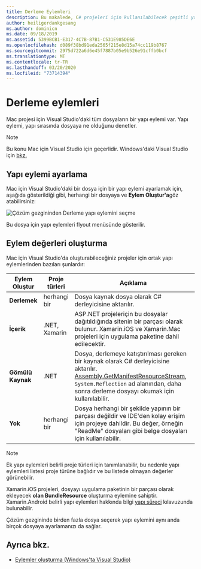 ```yaml
---
title: Derleme Eylemleri
description: Bu makalede, C# projeleri için kullanılabilecek çeşitli yapı eylemleri açıklanmaktadır
author: heiligerdankgesang
ms.author: dominicn
ms.date: 09/18/2019
ms.assetid: 5399BCB1-E317-4C7B-87B1-C531E985DE6E
ms.openlocfilehash: d089f38bd91eda2565f215e8d15a74cc119b8767
ms.sourcegitcommit: 2975d722a6d6e45f7887b05e9b526e91cffb0bcf
ms.translationtype: MT
ms.contentlocale: tr-TR
ms.lasthandoff: 03/20/2020
ms.locfileid: "73714394"
---
```

# <a name="build-actions"></a>Derleme eylemleri

Mac projesi için Visual Studio'daki tüm dosyaların bir yapı eylemi var. Yapı eylemi, yapı sırasında dosyaya ne olduğunu denetler. 

>[!NOTE]
>Bu konu Mac için Visual Studio için geçerlidir. Windows'daki Visual Studio için [bkz.](/visualstudio/ide/build-actions)

## <a name="set-a-build-action"></a>Yapı eylemi ayarlama

Mac için Visual Studio'daki bir dosya için bir yapı eylemi ayarlamak için, aşağıda gösterildiği gibi, herhangi bir dosyaya ve **Eylem Oluştur'a**göz atabilirsiniz:

![Çözüm gezgininden Derleme yapı eylemini seçme](media/projects-and-solutions-image1.png)

Bu dosya için yapı eylemleri flyout menüsünde gösterilir. 

## <a name="build-action-values"></a>Eylem değerleri oluşturma

Mac için Visual Studio'da oluşturabileceğiniz projeler için ortak yapı eylemlerinden bazıları şunlardır:

|Eylem Oluştur | Proje türleri | Açıklama |
|--|--|--|
| **Derlemek** | herhangi bir | Dosya kaynak dosya olarak C# derleyicisine aktarılır.|
| **İçerik** | .NET, Xamarin | ASP.NET projeleriçin bu dosyalar dağıtıldığında sitenin bir parçası olarak bulunur. Xamarin.iOS ve Xamarin.Mac projeleri için uygulama paketine dahil edilecektir.|
| **Gömülü Kaynak** | .NET | Dosya, derlemeye katıştırılması gereken bir kaynak olarak C# derleyicisine aktarılır. [Assembly.GetManifestResourceStream](/dotnet/api/system.reflection.assembly.getmanifestresourcestream), `System.Reflection` ad alanından, daha sonra derleme dosyayı okumak için kullanılabilir.|
| **Yok** | herhangi bir | Dosya herhangi bir şekilde yapının bir parçası değildir ve IDE'den kolay erişim için projeye dahildir. Bu değer, örneğin "ReadMe" dosyaları gibi belge dosyaları için kullanılabilir.|

> [!NOTE]
> Ek yapı eylemleri belirli proje türleri için tanımlanabilir, bu nedenle yapı eylemleri listesi proje türüne bağlıdır ve bu listede olmayan değerler görünebilir.  

Xamarin.iOS projeleri, dosyayı uygulama paketinin bir parçası olarak ekleyecek **olan BundleResource** oluşturma eylemine sahiptir. Xamarin.Android belirli yapı eylemleri hakkında bilgi [yapı süreci](/xamarin/android/deploy-test/building-apps/build-process#Build_Actions) kılavuzunda bulunabilir.

Çözüm gezgininde birden fazla dosya seçerek yapı eylemini aynı anda birçok dosyaya ayarlamanızı da sağlar.

## <a name="see-also"></a>Ayrıca bkz.

- [Eylemler oluşturma (Windows'ta Visual Studio)](/visualstudio/ide/build-actions)